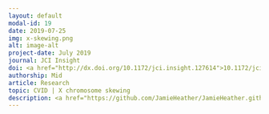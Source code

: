 ```yaml
---
layout: default
modal-id: 19
date: 2019-07-25
img: x-skewing.png
alt: image-alt
project-date: July 2019
journal: JCI Insight
doi: <a href="http://dx.doi.org/10.1172/jci.insight.127614">10.1172/jci.insight.127614</a>
authorship: Mid
article: Research
topic: CVID | X chromosome skewing
description: <a href="https://github.com/JamieHeather/JamieHeather.github.io/raw/master/_pdfs/Wong_2019_JCIins_X_Skewing_CVID.pdf">Download pdf</a><p>TEXT
---
```


